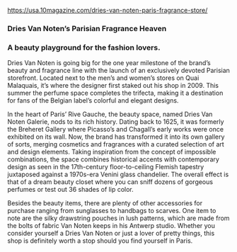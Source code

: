https://usa.10magazine.com/dries-van-noten-paris-fragrance-store/

### **Dries Van Noten’s Parisian Fragrance Heaven**
### **A beauty playground for the fashion lovers.**

Dries Van Noten is going big for the one year milestone of the brand’s beauty and fragrance line with the launch of an exclusively devoted Parisian storefront. Located next to the men’s and women’s stores on Quai Malaquais, it’s where the designer first staked out his shop in 2009. This summer the perfume space completes the trifecta, making it a destination for fans of the Belgian label’s colorful and elegant designs.

In the heart of Paris’ Rive Gauche, the beauty space, named Dries Van Noten Galerie, nods to its rich history. Dating back to 1625, it was formerly the Breheret Gallery where Picasso’s and Chagall’s early works were once exhibited on its wall. Now, the brand has transformed it into its own gallery of sorts, merging cosmetics and fragrances with a curated selection of art and design elements. Taking inspiration from the concept of impossible combinations, the space combines historical accents with contemporary design as seen in the 17th-century floor-to-ceiling Flemish tapestry juxtaposed against a 1970s-era Venini glass chandelier. The overall effect is that of a dream beauty closet where you can sniff dozens of gorgeous perfumes or test out 36 shades of lip color.

Besides the beauty items, there are plenty of other accessories for purchase ranging from sunglasses to handbags to scarves. One item to note are the silky drawstring pouches in lush patterns, which are made from the bolts of fabric Van Noten keeps in his Antwerp studio. Whether you consider yourself a Dries Van Noten or just a lover of pretty things, this shop is definitely worth a stop should you find yourself in Paris.